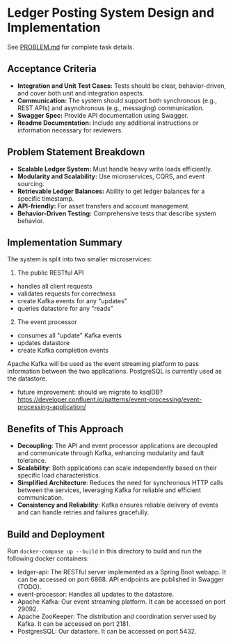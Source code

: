 # Ledger Posting System Design and Implementation

See [PROBLEM.md](PROBLEM.md) for complete task details.

## Acceptance Criteria
- **Integration and Unit Test Cases:** Tests should be clear, behavior-driven, and cover both unit and integration aspects.
- **Communication:** The system should support both synchronous (e.g., REST APIs) and asynchronous (e.g., messaging) communication.
- **Swagger Spec:** Provide API documentation using Swagger.
- **Readme Documentation:** Include any additional instructions or information necessary for reviewers.

## Problem Statement Breakdown
- **Scalable Ledger System:** Must handle heavy write loads efficiently.
- **Modularity and Scalability:** Use microservices, CQRS, and event sourcing.
- **Retrievable Ledger Balances:** Ability to get ledger balances for a specific timestamp.
- **API-friendly:** For asset transfers and account management.
- **Behavior-Driven Testing:** Comprehensive tests that describe system behavior.


## Implementation Summary
The system is split into two smaller microservices:
1. The public RESTful API
  - handles all client requests
  - validates requests for correctness
  - create Kafka events for any "updates"
  - queries datastore for any "reads"
2. The event processor
  - consumes all "update" Kafka events
  - updates datastore
  - create Kafka completion events

Apache Kafka will be used as the event streaming platform to pass information between the two applications.
PostgreSQL is currently used as the datastore.
- future improvement: should we migrate to ksqlDB? https://developer.confluent.io/patterns/event-processing/event-processing-application/

## Benefits of This Approach

- **Decoupling**: The API and event processor applications are decoupled and communicate through Kafka, enhancing modularity and fault tolerance.
- **Scalability**: Both applications can scale independently based on their specific load characteristics.
- **Simplified Architecture**: Reduces the need for synchronous HTTP calls between the services, leveraging Kafka for reliable and efficient communication.
- **Consistency and Reliability**: Kafka ensures reliable delivery of events and can handle retries and failures gracefully.

## Build and Deployment

Run ```docker-compose up --build``` in this directory to build and run the following docker containers:
- ledger-api: The RESTful server implemented as a Spring Boot webapp. It can be accessed on port 6868. API endpoints are published in Swagger (TODO).
- event-processor: Handles all updates to the datastore.
- Apache Kafka: Our event streaming platform. It can be accessed on port 29092.
- Apache ZooKeeper: The distribution and coordination server used by Kafka. It can be accessed on port 2181.
- PostgresSQL: Our datastore. It can be accessed on port 5432.
